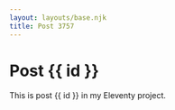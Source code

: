 ```yaml
---
layout: layouts/base.njk
title: Post 3757
---
```


# Post {{ id }}

This is post {{ id }} in my Eleventy project.
